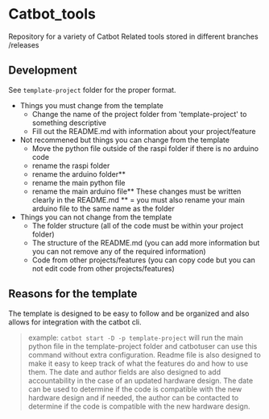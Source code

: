 # Catbot_tools
Repository for a variety of Catbot Related tools stored in different branches /releases

## Development
See `template-project` folder for the proper format.

* Things you must change from the template
  - Change the name of the project folder from 'template-project' to something descriptive
  - Fill out the README.md with information about your project/feature
* Not recommened but things you can change from the template
  - Move the python file outside of the raspi folder if there is no arduino code
  - rename the raspi folder
  - rename the arduino folder**
  - rename the main python file
  - rename the main arduino file**
  These changes must be written clearly in the README.md
  ** = you must also rename your main arduino file to the same name as the folder
* Things you can not change from the template
  - The folder structure (all of the code must be within your project folder)
  - The structure of the README.md (you can add more information but you can not remove any of the required information)
  - Code from other projects/features (you can copy code but you can not edit code from other projects/features)

## Reasons for the template
The template is designed to be easy to follow and be organized and also allows for integration with the catbot cli.
> example: `catbot start -D -p template-project` will run the main python file in the template-project folder and catbotuser can use this command without extra configuration.
Readme file is also designed to make it easy to keep track of what the features do and how to use them.
The date and author fields are also designed to add accountability in the case of an updated hardware design. 
The date can be used to determine if the code is compatible with the new hardware design and if needed, the author can be contacted to determine if the code is compatible with the new hardware design.